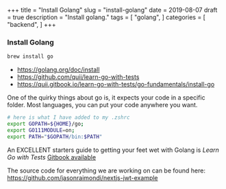 +++
title = "Install Golang"
slug = "install-golang"
date = 2019-08-07
draft = true
description = "Install golang."
tags = [
    "golang",
]
categories = [
    "backend",
]
+++ 

### Install Golang 
 
```bash
brew install go
```

* https://golang.org/doc/install
* https://github.com/quii/learn-go-with-tests
* https://quii.gitbook.io/learn-go-with-tests/go-fundamentals/install-go

One of the quirky things about go is, it expects your code in a specific folder. Most languages, you can put your code anywhere you want.

```bash
# here is what I have added to my .zshrc
export GOPATH=${HOME}/go; 
export GO111MODULE=on; 
export PATH="$GOPATH/bin:$PATH"
```

An EXCELLENT starters guide to getting your feet wet with Golang is _Learn Go with Tests_ [Gitbook available](https://quii.gitbook.io/learn-go-with-tests/go-fundamentals/install-go)

The source code for everything we are working on can be found here: https://github.com/jasonraimondi/nextjs-jwt-example
